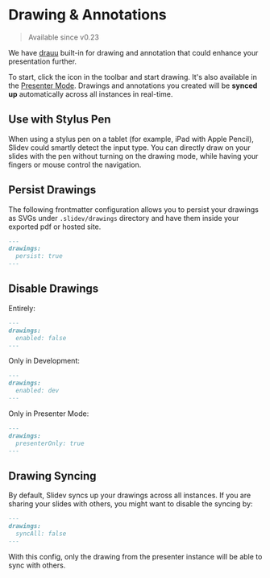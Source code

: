 # Drawing & Annotations

> Available since v0.23

We have [drauu](https://github.com/antfu/drauu) built-in for drawing and annotation that could enhance your presentation further.

To start, click the <carbon-pen class="inline-icon-btn"/> icon in the toolbar and start drawing. It's also available in the [Presenter Mode](/guide/presenter-mode). Drawings and annotations you created will be **synced up** automatically across all instances in real-time.

<Tweet id="1424027510342250499" />

## Use with Stylus Pen

When using a stylus pen on a tablet (for example, iPad with Apple Pencil), Slidev could smartly detect the input type. You can directly draw on your slides with the pen without turning on the drawing mode, while having your fingers or mouse control the navigation.

## Persist Drawings

The following frontmatter configuration allows you to persist your drawings as SVGs under `.slidev/drawings` directory and have them inside your exported pdf or hosted site.

```md
---
drawings:
  persist: true
---
```

## Disable Drawings

Entirely:

```md
---
drawings:
  enabled: false
---
```

Only in Development:

```md
---
drawings:
  enabled: dev
---
```

Only in Presenter Mode:

```md
---
drawings:
  presenterOnly: true
---
```

## Drawing Syncing

By default, Slidev syncs up your drawings across all instances. If you are sharing your slides with others, you might want to disable the syncing by:

```md
---
drawings:
  syncAll: false
---
```

With this config, only the drawing from the presenter instance will be able to sync with others.
